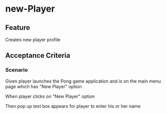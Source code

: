 # new-Player

## Feature

Creates new player profile

## Acceptance Criteria

### Scenario

Given player launches the Pong game application and
is on the main menu page which has "New Player" option

When player clicks on "New Player" option 

Then pop up text box appears for player to enter his or
her name
